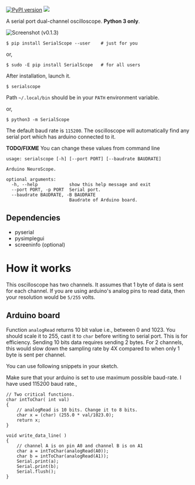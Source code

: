 [![PyPI version](https://badge.fury.io/py/SerialScope.svg)](https://badge.fury.io/py/SerialScope) ![](https://img.shields.io/pypi/pyversions/serialscope.svg)

A serial port dual-channel oscilloscope. __Python 3 only__. 

![Screenshot (v0.1.3)](https://user-images.githubusercontent.com/895681/59994995-83506400-9673-11e9-861a-eb4f2984905e.png)

    $ pip install SerialScope --user    # just for you
or,

    $ sudo -E pip install SerialScope   # for all users

After installation, launch it. 

    $ serialscope
   
Path `~/.local/bin` should be in your `PATH` environment variable.

or,
    
    $ python3 -m SerialScope 
    

The default baud rate is `115200`. The oscilloscope will automatically 
find any serial port which has arduino connected to it.

__TODO/FIXME__ You can change these values from command line

```
usage: serialscope [-h] [--port PORT] [--baudrate BAUDRATE]

Arduino NeuroScope.

optional arguments:
  -h, --help            show this help message and exit
  --port PORT, -p PORT  Serial port.
  --baudrate BAUDRATE, -B BAUDRATE
                        Baudrate of Arduino board.

```

## Dependencies

- pyserial
- pysimplegui 
- screeninfo (optional)

# How it works

This oscilloscope has two channels.  It assumes that 1 byte of data is sent
for each channel. If you are using arduino's analog pins to read data, then 
your resolution would be `5/255` volts.

## Arduino board

Function `analogRead` returns 10 bit value i.e., between 0 and 1023. You should
scale it to 255, cast it to `char` before writing to serial port. This is for efficiency.
Sending 10 bits data requires sending 2 bytes. For 2 channels, this would slow 
down the sampling rate by 4X compared to when only 1 byte is sent per channel.

You can use following snippets in your sketch.

Make sure that your arduino is set to use maximum possible baud-rate. I have
used 115200 baud rate.,

```
// Two critical functions.
char intToChar( int val)
{
    // analogRead is 10 bits. Change it to 8 bits.
    char x = (char) (255.0 * val/1023.0);
    return x;
}

void write_data_line( )
{
    // channel A is on pin A0 and channel B is on A1
    char a = intToChar(analogRead(A0));
    char b = intToChar(analogRead(A1));
    Serial.print(a);
    Serial.print(b);
    Serial.flush();
}
```
